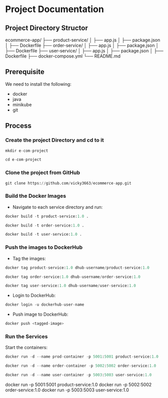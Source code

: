 # Project Documentation

## Project Directory Structor

ecommerce-app/
├── product-service/
│   ├── app.js
│   ├── package.json
│   ├── Dockerfile
├── order-service/
│   ├── app.js
│   ├── package.json
│   ├── Dockerfile
├── user-service/
│   ├── app.js
│   ├── package.json
│   ├── Dockerfile
├── docker-compose.yml
└── README.md

## Prerequisite

We need to install the following:
- docker 
- java
- minikube
- git

## Process

### Create the project Directory and cd to it

```python
mkdir e-com-project
```

```python
cd e-com-project
```

### Clone the project from GitHub 

```python
git clone https://github.com/vicky3663/ecommerce-app.git
```

### Build the Docker Images

- Navigate to each service directory and run:

```python
docker build -t product-service:1.0 .
```

```python
docker build -t order-service:1.0 .
```

```python
docker build -t user-service:1.0 .
```

### Push the images to DockerHub

- Tag the images:

```python
docker tag product-service:1.0 dhub-username/product-service:1.0 
```

```python
docker tag order-service:1.0 dhub-username/order-service:1.0
```

```python
docker tag user-service:1.0 dhub-username/user-service:1.0 
```

- Login to DockerHub:

```python
docker login -u dockerhub-user-name
``` 

- Push image to DockerHub:

```python
docker push <tagged-image>
```

### Run the Services

Start the containers:

```python
docker run -d --name prod-container -p 5001:5001 product-service:1.0
```

```python
docker run -d --name order-container -p 5002:5002 order-service:1.0
```

```python
docker run -d --name user-container -p 5003:5003 user-service:1.0
```

docker run -p 5001:5001 product-service:1.0
docker run -p 5002:5002 order-service:1.0
docker run -p 5003:5003 user-service:1.0
